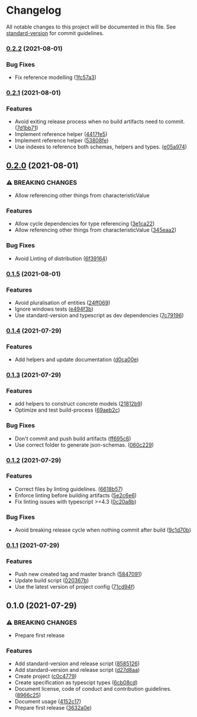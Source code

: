 # Changelog

All notable changes to this project will be documented in this file. See [standard-version](https://github.com/conventional-changelog/standard-version) for commit guidelines.

### [0.2.2](https://github.com/suprdata/spec/compare/v0.2.1...v0.2.2) (2021-08-01)


### Bug Fixes

* Fix reference modelling ([1fc57a3](https://github.com/suprdata/spec/commit/1fc57a325dfe408332c3efd35adb82f2507eba9a))

### [0.2.1](https://github.com/suprdata/spec/compare/v0.2.0...v0.2.1) (2021-08-01)


### Features

* Avoid exiting release process when no build artifacts need to commit. ([7d1bb71](https://github.com/suprdata/spec/commit/7d1bb71d8cdfdc06739f08a96b02b0e9a1a59af7))
* Implement reference helper ([4417fe5](https://github.com/suprdata/spec/commit/4417fe5b8c40040aa808c088fa64fd3748ca6ba6))
* Implement reference helper ([53808fe](https://github.com/suprdata/spec/commit/53808fe2d9d3e9b03621e3c22eb6aa192c329ad0))
* Use indexes to reference both schemas, helpers and types. ([e05a974](https://github.com/suprdata/spec/commit/e05a974e875dd93698fed622d041910f0b25ad1e))

## [0.2.0](https://github.com/suprdata/spec/compare/v0.1.5...v0.2.0) (2021-08-01)


### ⚠ BREAKING CHANGES

* Allow referencing other things from characteristicValue

### Features

* Allow cycle dependencies for type referencing ([3e1ca22](https://github.com/suprdata/spec/commit/3e1ca2255bd1ac2ac67ad8372ff5767ee34a7af8))
* Allow referencing other things from characteristicValue ([345eaa2](https://github.com/suprdata/spec/commit/345eaa242be915dbb167464ac6277f1ec11110c8))


### Bug Fixes

* Avoid Linting of distribution ([6f39164](https://github.com/suprdata/spec/commit/6f391640f740d9a4663a72a29e89b454656b8fc1))

### [0.1.5](https://github.com/suprdata/spec/compare/v0.1.4...v0.1.5) (2021-08-01)


### Features

* Avoid pluralisation of entities ([24ff069](https://github.com/suprdata/spec/commit/24ff069f366af8a1b10b85f7a31f7f98dcb117e8))
* Ignore windows tests ([e494f3b](https://github.com/suprdata/spec/commit/e494f3b9adf5c2b633b496e42f27d2d7f582055b))
* Use standard-version and typescript as dev dependencies ([7c79196](https://github.com/suprdata/spec/commit/7c79196c6fa0a3f0516b46d88dffc7a4d7cad496))

### [0.1.4](https://github.com/suprdata/spec/compare/v0.1.3...v0.1.4) (2021-07-29)


### Features

* Add helpers and update documentation ([d0ca00e](https://github.com/suprdata/spec/commit/d0ca00e1527a1c5a5c4f43d88ed920e24a9b1b64))

### [0.1.3](https://github.com/suprdata/spec/compare/v0.1.2...v0.1.3) (2021-07-29)


### Features

* add helpers to construct concrete models ([21812b9](https://github.com/suprdata/spec/commit/21812b9b4c2c6d2c410f9bf1ec800d44ea57b6af))
* Optimize and test build-process ([69aeb2c](https://github.com/suprdata/spec/commit/69aeb2c03259bae193f86d25cea847445be856a9))


### Bug Fixes

* Don't commit and push build artifacts ([ff695c6](https://github.com/suprdata/spec/commit/ff695c658cc77bce1fd33b199c4a9c0943789d5d))
* Use correct folder to generate json-schemas. ([060c229](https://github.com/suprdata/spec/commit/060c22921eccd57453588e769cb80d17e69c9eb6))

### [0.1.2](https://github.com/suprdata/spec/compare/v0.1.1...v0.1.2) (2021-07-29)


### Features

* Correct files by linting guidelines. ([6618b57](https://github.com/suprdata/spec/commit/6618b5743c58c45476b54efdb2fee58d3bd88535))
* Enforce linting before building artifacts ([5e2c6e6](https://github.com/suprdata/spec/commit/5e2c6e6c4cda86534d242edc9a735a4637ed8e67))
* Fix linting issues with typescript >=4.3 ([0c20a8b](https://github.com/suprdata/spec/commit/0c20a8ba115129cbe797e09586044441f638e8bc))


### Bug Fixes

* Avoid breaking release cycle when nothing commit after build ([9c1d70b](https://github.com/suprdata/spec/commit/9c1d70bee1c9bc50b3b842d74b8ad02a7e0e27c1))

### [0.1.1](https://github.com/suprdata/spec/compare/v0.1.0...v0.1.1) (2021-07-29)


### Features

* Push new created tag and master branch ([5847091](https://github.com/suprdata/spec/commit/5847091b2708981493d379395faadba74f41bbc8))
* Update build script ([020367b](https://github.com/suprdata/spec/commit/020367bd81b10e5f4c2f56a63b79891c050c211e))
* Use the latest version of project config ([71cd94f](https://github.com/suprdata/spec/commit/71cd94f38947b739cbf340d7e5b6a62b1fa60ff8))

## 0.1.0 (2021-07-29)


### ⚠ BREAKING CHANGES

* Prepare first release

### Features

* Add standard-version and release script ([8585126](https://github.com/suprdata/spec/commit/8585126ebca94736d656343cf6bea231e0caab7b))
* Add standard-version and release script ([d27d8aa](https://github.com/suprdata/spec/commit/d27d8aaabeb66e04be8960f76f2703280baed3b3))
* Create project ([c0c4779](https://github.com/suprdata/spec/commit/c0c4779bdadad6c216b4ef14884c835e9e0d7189))
* Create specification as typescipt types ([6cb08cd](https://github.com/suprdata/spec/commit/6cb08cdda9357910e145688ff143d54b6c377474))
* Document license, code of conduct and contribution guidelines. ([8966c25](https://github.com/suprdata/spec/commit/8966c2578b8a9b3db68bc76e85f5d66c108a1d0b))
* Document usage ([4152c17](https://github.com/suprdata/spec/commit/4152c17b93007cf0cfac460d031a31c87b41787c))
* Prepare first release ([3632a0e](https://github.com/suprdata/spec/commit/3632a0edf651ccae20719272fe94507a67491467))
